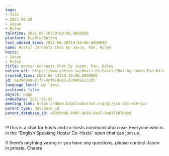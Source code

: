 ```yaml
---
tags:
- Talk
- 2021-06-20
- Jason
- Riley
talktime: 2021-06-20T20:00:00.0000000
platform: BigBlueBotton
last_edited_time: 2021-06-20T19:48:00.0000000
name: Hosts/ Co-hosts Chat by Jason, Pan, Riley
hosts:
- Jason
- Riley
title: Hosts/ Co-hosts Chat by Jason, Pan, Riley
notion_url: https://www.notion.so/Hosts-Co-hosts-Chat-by-Jason-Pan-Riley-68390d4881f34cf08e12d7840a123c85
created_time: 2021-06-14T19:10:00.0000000
id: 68390d48-81f3-4cf0-8e12-d7840a123c85
language_level: No limit
archived: false
object: page
indexDate: 2021-06-20
meeting_link: https://demo.bigbluebutton.org/gl/jas-s1x-wi9-qzv
parent_type: database_id
parent_database_id: e9339446-880f-4ef0-8ad7-8ad1f507dded
---
```


!!!This is a chat for hosts and co-hosts communication use. Everyone who is in the “English Speaking Hosts/ Co-Hosts” open chat can join us.

If there’s anything wrong or you have any questions, please contact Jason in private. Cheers

